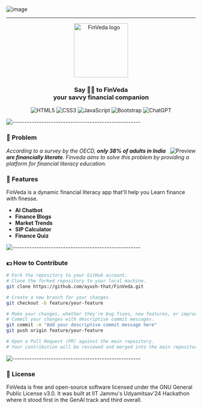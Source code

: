 
![image](https://camo.githubusercontent.com/baebe7bd53cddccd8bb2181cba613bca938163bb9451dea6dd3db58aa42137ba/68747470733a2f2f696d6775722e636f6d2f7775694a5871722e706e67)

--------------------------------
<div align="center">
<a href="https://fin-veda.vercel.app/" target="_blank" title="Go to the FinVeda website"><img height="144px" alt="FinVeda logo" src="/assets/images/logo.svg"></a>
<a name="readme-top"></a>

###  Say 👋🏼 to FinVeda<br>your savvy financial companion

![HTML5](https://img.shields.io/badge/html5-%23E34F26.svg?style=for-the-badge&logo=html5&logoColor=white)
![CSS3](https://img.shields.io/badge/css3-%231572B6.svg?style=for-the-badge&logo=css3&logoColor=white)
![JavaScript](https://img.shields.io/badge/javascript-%23323330.svg?style=for-the-badge&logo=javascript&logoColor=%23F7DF1E)
![Bootstrap](https://img.shields.io/badge/bootstrap-%238511FA.svg?style=for-the-badge&logo=bootstrap&logoColor=white)
![ChatGPT](https://img.shields.io/badge/chatGPT-74aa9c?style=for-the-badge&logo=openai&logoColor=white)

</div>

![-----------------------------------------------------](https://raw.githubusercontent.com/andreasbm/readme/master/assets/lines/rainbow.png)

### 🤔 Problem

<img alt="Preview" align="right" src="https://media.giphy.com/media/v1.Y2lkPTc5MGI3NjExcmFldGFqZDU1cGl5MGE1eWVpY2g1YTNqcW83eXBwcTNrendmamlqYSZlcD12MV9pbnRlcm5hbF9naWZfYnlfaWQmY3Q9Zw/uF6LnKJqqsoG7vborH/giphy.gif">

<i>According to a survey by the OECD, <b>only 38% of adults in India are financially literate</b>. Finveda aims to solve this problem by providing a platform for financial literacy education.</i>

### 🌟 Features
FinVeda is a dynamic financial literacy app that'll help you Learn finance with finesse.
- <strong>AI Chatbot 
- Finance Blogs
- Market Trends
- SIP Calculator
- Finance Quiz</strong>
   
![-----------------------------------------------------](https://raw.githubusercontent.com/andreasbm/readme/master/assets/lines/rainbow.png)


### 💵 How to Contribute

   ```bash
   # Fork the repository to your GitHub account.
   # Clone the forked repository to your local machine.
   git clone https://github.com/ayush-that/FinVeda.git

   # Create a new branch for your changes.
   git checkout -b feature/your-feature

   # Make your changes, whether they're bug fixes, new features, or improvements.
   # Commit your changes with descriptive commit messages.
   git commit -m "Add your descriptive commit message here"
   git push origin feature/your-feature

   # Open a Pull Request (PR) against the main repository.
   # Your contribution will be reviewed and merged into the main repository.
   ```

![-----------------------------------------------------](https://raw.githubusercontent.com/andreasbm/readme/master/assets/lines/rainbow.png)

### 🪪 License

FinVeda is free and open-source software licensed under the GNU General Public License v3.0. It was built at IIT Jammu's Udyamitsav'24 Hackathon where it stood first in the GenAI track and third overall.
